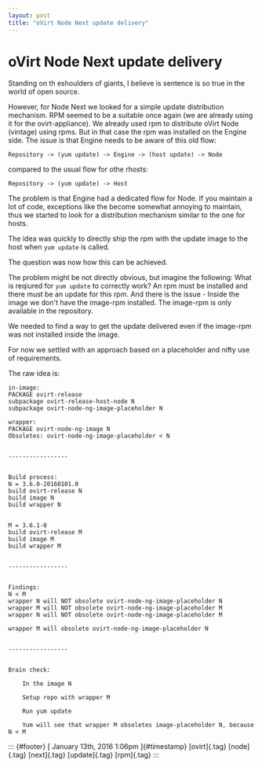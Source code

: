 ```yaml
---
layout: post
title: "oVirt Node Next update delivery"
---
```



oVirt Node Next update delivery
===============================

Standing on th eshoulders of giants, I believe is sentence is so true in
the world of open source.

However, for Node Next we looked for a simple update distribution
mechanism. RPM seemed to be a suitable once again (we are already using
it for the ovirt-appliance). We already used rpm to distribute oVirt
Node (vintage) using rpms. But in that case the rpm was installed on the
Engine side. The issue is that Engine needs to be aware of this old
flow:

    Repository -> (yum update) -> Engine -> (host update) -> Node

compared to the usual flow for othe rhosts:

    Repository -> (yum update) -> Host

The problem is that Engine had a dedicated flow for Node. If you
maintain a lot of code, exceptions like the become somewhat annoying to
maintain, thus we started to look for a distribution mechanism similar
to the one for hosts.

The idea was quickly to directly ship the rpm with the update image to
the host when `yum update` is called.

The question was now how this can be achieved.

The problem might be not directly obvious, but imagine the following:
What is reqiured for `yum update` to correctly work? An rpm must be
installed and there must be an update for this rpm. And there is the
issue - Inside the image we don't have the image-rpm installed. The
image-rpm is only available in the repository.

We needed to find a way to get the update delivered even if the
image-rpm was not installed inside the image.

For now we settled with an approach based on a placeholder and nifty use
of requirements.

The raw idea is:

    in-image:
    PACKAGE ovirt-release
    subpackage ovirt-release-host-node N
    subpackage ovirt-node-ng-image-placeholder N

    wrapper:
    PACKAGE ovirt-node-ng-image N
    Obsoletes: ovirt-node-ng-image-placeholder < N


    -----------------


    Build process:
    N = 3.6.0-20160101.0
    build ovirt-release N
    build image N
    build wrapper N


    M = 3.6.1-0
    build ovirt-release M
    build image M
    build wrapper M


    -----------------


    Findings:
    N < M
    wrapper N will NOT obsolete ovirt-node-ng-image-placeholder N
    wrapper M will NOT obsolete ovirt-node-ng-image-placeholder M
    wrapper N will NOT obsolete ovirt-node-ng-image-placeholder M

    wrapper M will obsolete ovirt-node-ng-image-placeholder N


    -----------------


    Brain check:

        In the image N

        Setup repo with wrapper M

        Run yum update

        Yum will see that wrapper M obsoletes image-placeholder N, because N < M

::: {#footer}
[ January 13th, 2016 1:06pm ]{#timestamp} [ovirt]{.tag} [node]{.tag}
[next]{.tag} [update]{.tag} [rpm]{.tag}
:::
